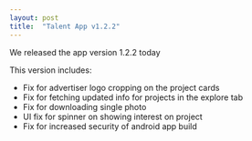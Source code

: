 ```yaml
---
layout: post
title:  "Talent App v1.2.2"
---
```


We released the app version 1.2.2 today

This version includes:
- Fix for advertiser logo cropping on the project cards
- Fix for fetching updated info for projects in the explore tab
- Fix for downloading single photo
- UI fix for spinner on showing interest on project
- Fix for increased security of android app build
